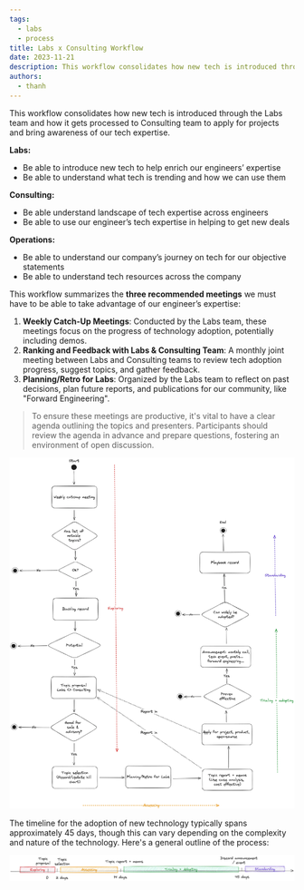 ```yaml
---
tags:
  - labs
  - process
title: Labs x Consulting Workflow
date: 2023-11-21
description: This workflow consolidates how new tech is introduced through the Labs team and how it gets processed to Consulting team to apply for projects and bring awareness of our tech expertise.
authors:
  - thanh
---
```


This workflow consolidates how new tech is introduced through the Labs team and how it gets processed to Consulting team to apply for projects and bring awareness of our tech expertise.

**Labs:**

- Be able to introduce new tech to help enrich our engineers’ expertise
- Be able to understand what tech is trending and how we can use them

**Consulting:**

- Be able understand landscape of tech expertise across engineers
- Be able to use our engineer’s tech expertise in helping to get new deals

**Operations:**

- Be able to understand our company’s journey on tech for our objective statements
- Be able to understand tech resources across the company

This workflow summarizes the **three recommended meetings** we must have to be able to take advantage of our engineer’s expertise:

1. **Weekly Catch-Up Meetings**: Conducted by the Labs team, these meetings focus on the progress of technology adoption, potentially including demos.
2. **Ranking and Feedback with Labs & Consulting Team**: A monthly joint meeting between Labs and Consulting teams to review tech adoption progress, suggest topics, and gather feedback.
3. **Planning/Retro for Labs**: Organized by the Labs team to reflect on past decisions, plan future reports, and publications for our community, like "Forward Engineering".

> To ensure these meetings are productive, it's vital to have a clear agenda outlining the topics and presenters. Participants should review the agenda in advance and prepare questions, fostering an environment of open discussion.

![](assets/labs-x-consulting-workflow-20231121174237957.webp)

The timeline for the adoption of new technology typically spans approximately 45 days, though this can vary depending on the complexity and nature of the technology. Here's a general outline of the process:

![](assets/labs-x-consulting-workflow_labs-topic-timeline-20231121174237957.webp)
